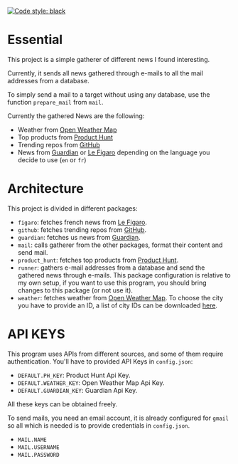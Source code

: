 [![Code style: black](https://img.shields.io/badge/code%20style-black-000000.svg)](https://github.com/psf/black)

Essential
=========

This project is a simple gatherer of different news I found interesting.

Currently, it sends all news gathered through e-mails to all the mail addresses from a database.

To simply send a mail to a target without using any database, use the function `prepare_mail` from `mail`.

Currently the gathered News are the following:

- Weather from [Open Weather Map](https://openweathermap.org)
- Top products from [Product Hunt](https://www.producthunt.com)
- Trending repos from [GitHub](https://github.com)
- News from [Guardian](https://www.theguardian.com) or [Le Figaro](http://www.lefigaro.fr) depending on the language you decide to use (`en` or `fr`)

Architecture
============

This project is divided in different packages:

- `figaro`: fetches french news from [Le Figaro](http://www.lefigaro.fr).
- `github`: fetches trending repos from [GitHub](https://github.com).
- `guardian`: fetches us news from [Guardian](https://www.theguardian.com).
- `mail`: calls gatherer from the other packages, format their content and send mail.
- `product_hunt`: fetches top products from [Product Hunt](https://www.producthunt.com).
- `runner`: gathers e-mail addresses from a database and send the gathered news through e-mails. This package configuration is relative to my own setup, if you want to use this program, you should bring changes to this package (or not use it).
- `weather`: fetches weather from [Open Weather Map](https://openweathermap.org). To choose the city you have to provide an ID, a list of city IDs can be downloaded [here](http://bulk.openweathermap.org/sample/).

API KEYS
========

This program uses APIs from different sources, and some of them require authentication.
You'll have to provided API Keys in `config.json`:

- `DEFAULT.PH_KEY`: Product Hunt Api Key.
- `DEFAULT.WEATHER_KEY`: Open Weather Map Api Key.
- `DEFAULT.GUARDIAN_KEY`: Guardian Api Key.

All these keys can be obtained freely.

To send mails, you need an email account, it is already configured for `gmail` so all which is needed is to provide credentials in `config.json`.

- `MAIL.NAME`
- `MAIL.USERNAME`
- `MAIL.PASSWORD`


